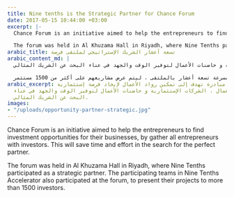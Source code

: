 ```yaml
---
title: Nine tenths is the Strategic Partner for Chance Forum
date: 2017-05-15 10:44:00 +03:00
excerpt: |-
  Chance Forum is an initiative aimed to help the entrepreneurs to find investment opportunities for their businesses, by gather all entrepreneurs with investors. This will save time and effort in the search for the perfect partner.

  The forum was held in Al Khuzama Hall in Riyadh, where Nine Tenths participated as a strategic partner. The participating teams in Nine Tenths Accelerator also participated at the forum, to present their projects to more than 1500 investors.
arabic_title: تسعة أعشار الشريك الإستراتيجي لملتقى فرصة
arabic_content_md: |
  ملتقى فرصة هي مبادرة تهدف إلى تمكين رواد الأعمال لإيجاد فرصة إستثمارية لدى رجال الأعمال ، الشركات الإستثمارية و حاضنات الأعمال لتوفير الوقت والجهد في عناء البحث عن الشريك المثالي.

  اقيم الملتقى في قاعة الخزامى بمدينة الرياض ، حيث شاركت تسعة أعشار كشريك إستراتيجي. كما ايضاً شاركت الفرق المشاركة بمسرعة تسعة أعشار بالملتقى ، ليتم عرض مشاريعهم على أكثر من 1500 مستثمر.
arabic_excerpt: ملتقى فرصة هي مبادرة تهدف إلى تمكين رواد الأعمال لإيجاد فرصة إستثمارية
  لدى رجال الأعمال ، الشركات الإستثمارية و حاضنات الأعمال لتوفير الوقت والجهد في عناء
  البحث عن الشريك المثالي.
images:
- "/uploads/opportunity-partner-strategic.jpg"
---
```


Chance Forum is an initiative aimed to help the entrepreneurs to find investment opportunities for their businesses, by gather all entrepreneurs with investors. This will save time and effort in the search for the perfect partner.

The forum was held in Al Khuzama Hall in Riyadh, where Nine Tenths participated as a strategic partner. The participating teams in Nine Tenths Accelerator also participated at the forum, to present their projects to more than 1500 investors.
